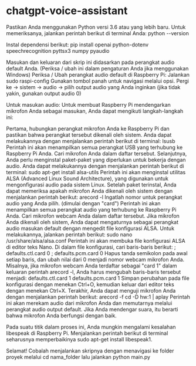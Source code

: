 # chatgpt-voice-assistant

Pastikan Anda menggunakan Python versi 3.6 atau yang lebih baru. Untuk memeriksanya, jalankan perintah berikut di terminal Anda: python --version

Instal dependensi berikut:
pip install openai python-dotenv speechrecognition pyttsx3 numpy pyaudio

Masukan dan keluaran dari skrip ini didasarkan pada perangkat audio default Anda. (Periksa / ubah ini dalam pengaturan Anda jika menggunakan Windows)
Periksa / Ubah perangkat audio default di Raspberry Pi:
Jalankan sudo raspi-config
Gunakan tombol panah untuk navigasi melalui opsi. Pergi ke -> sistem -> audio -> pilih output audio yang Anda inginkan (jika tidak yakin, gunakan output audio 0)

Untuk masukan audio:
Untuk membuat Raspberry Pi mendengarkan mikrofon Anda sebagai masukan, Anda dapat mengikuti langkah-langkah ini:

Pertama, hubungkan perangkat mikrofon Anda ke Raspberry Pi dan pastikan bahwa perangkat tersebut dikenali oleh sistem. Anda dapat melakukannya dengan menjalankan perintah berikut di terminal:
lsusb
Perintah ini akan menampilkan semua perangkat USB yang terhubung ke Raspberry Pi Anda. Cari mikrofon Anda dalam daftar tersebut.
Selanjutnya, Anda perlu menginstal paket-paket yang diperlukan untuk bekerja dengan audio. Anda dapat melakukannya dengan menjalankan perintah berikut di terminal:
sudo apt-get install alsa-utils
Perintah ini akan menginstal utilitas ALSA (Advanced Linux Sound Architecture), yang digunakan untuk mengonfigurasi audio pada sistem Linux.
Setelah paket terinstal, Anda dapat memeriksa apakah mikrofon Anda dikenali oleh sistem dengan menjalankan perintah berikut:
arecord -l
Ingatlah nomor untuk perangkat audio yang Anda pilih. (dimulai dengan "card")
Perintah ini akan menampilkan semua perangkat audio yang terhubung ke Raspberry Pi Anda. Cari mikrofon webcam Anda dalam daftar tersebut.
Jika mikrofon Anda dikenali oleh sistem, Anda dapat mengaturnya sebagai perangkat audio masukan default dengan mengedit file konfigurasi ALSA. Untuk melakukannya, jalankan perintah berikut:
sudo nano /usr/share/alsa/alsa.conf
Perintah ini akan membuka file konfigurasi ALSA di editor teks Nano.
Di dalam file konfigurasi, cari baris-baris berikut:
; defaults.ctl.card 0
; defaults.pcm.card 0
Hapus tanda semikolon pada awal setiap baris, dan ubah nilai dari 0 menjadi nomor webcam mikrofon Anda. Misalnya, jika mikrofon webcam Anda terdaftar sebagai "card 1" dalam keluaran perintah arecord -l, Anda harus mengubah baris-baris tersebut menjadi:
defaults.ctl.card 1
defaults.pcm.card 1
Simpan perubahan pada file konfigurasi dengan menekan Ctrl+O, kemudian keluar dari editor teks dengan menekan Ctrl+X.
Terakhir, Anda dapat menguji mikrofon Anda dengan menjalankan perintah berikut:
arecord -f cd -D hw:1 | aplay
Perintah ini akan merekam audio dari mikrofon Anda dan memutarnya melalui perangkat audio output default. Jika Anda mendengar suara, itu berarti bahwa mikrofon Anda berfungsi dengan baik.

Pada suatu titik dalam proses ini, Anda mungkin mengalami kesalahan libespeak di Raspberry Pi. Menjalankan perintah berikut di terminal seharusnya memperbaikinya sudo apt-get install libespeak1.

Selamat! Cobalah menjalankan skripnya dengan menavigasi ke folder proyek melalui cd nama_folder lalu jalankan python main.py